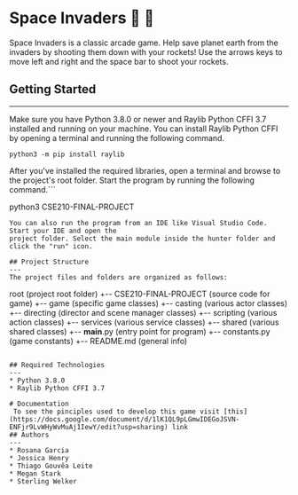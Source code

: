 # Space Invaders 🚀 👾
Space Invaders is a classic arcade game. Help save planet earth from the invaders
by shooting them down with your rockets! Use the arrows keys to move left and right
and the space bar to shoot your rockets.

## Getting Started
---
Make sure you have Python 3.8.0 or newer and Raylib Python CFFI 3.7 installed and running on your machine. You can install Raylib Python CFFI by opening a terminal and running the following command.
```
python3 -m pip install raylib
```
After you've installed the required libraries, open a terminal and browse to the project's root folder. Start the program by running the following command.```

python3 CSE210-FINAL-PROJECT 
```
You can also run the program from an IDE like Visual Studio Code. Start your IDE and open the 
project folder. Select the main module inside the hunter folder and click the "run" icon.

## Project Structure
---
The project files and folders are organized as follows:
```
root                          (project root folder)
+-- CSE210-FINAL-PROJECT      (source code for game)
  +-- game                    (specific game classes)
    +-- casting               (various actor classes)
    +-- directing             (director and scene manager classes)
    +-- scripting             (various action classes)
    +-- services              (various service classes)
    +-- shared                (various shared classes)
  +-- __main__.py             (entry point for program)
  +-- constants.py            (game constants)
+-- README.md                 (general info)
```

## Required Technologies
---
* Python 3.8.0
* Raylib Python CFFI 3.7

# Documentation
 To see the pinciples used to develop this game visit [this](https://docs.google.com/document/d/1lK1QL9pLGmwIDEGoJSVN-ENFjr9LvWHyWvMuAj1IewY/edit?usp=sharing) link
## Authors
---
* Rosana Garcia
* Jessica Henry
* Thiago Gouvêa Leite
* Megan Stark
* Sterling Welker

